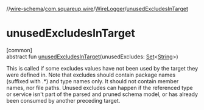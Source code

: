 //[wire-schema](../../../index.md)/[com.squareup.wire](../index.md)/[WireLogger](index.md)/[unusedExcludesInTarget](unused-excludes-in-target.md)

# unusedExcludesInTarget

[common]\
abstract fun [unusedExcludesInTarget](unused-excludes-in-target.md)(unusedExcludes: [Set](https://kotlinlang.org/api/latest/jvm/stdlib/kotlin.collections/-set/index.html)&lt;[String](https://kotlinlang.org/api/latest/jvm/stdlib/kotlin/-string/index.html)&gt;)

This is called if some excludes values have not been used by the target they were defined in. Note that excludes should contain package names (suffixed with .*) and type names only. It should not contain member names, nor file paths. Unused excludes can happen if the referenced type or service isn't part of the parsed and pruned schema model, or has already been consumed by another preceding target.
